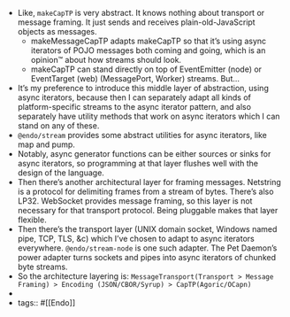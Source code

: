 - Like, `makeCapTP` is very abstract. It knows nothing about transport or message framing. It just sends and receives plain-old-JavaScript objects as messages.
	- makeMessageCapTP adapts makeCapTP so that it’s using async iterators of POJO messages both coming and going, which is an opinion™ about how streams should look.
	- makeCapTP can stand directly on top of EventEmitter (node) or EventTarget (web) (MessagePort, Worker) streams. But…
- It’s my preference to introduce this middle layer of abstraction, using async iterators, because then I can separately adapt all kinds of platform-specific streams to the async iterator pattern, and also separately have utility methods that work on async iterators which I can stand on any of these.
- `@endo/stream` provides some abstract utilities for async iterators, like map and pump.
- Notably, async generator functions can be either sources or sinks for async iterators, so programming at that layer flushes well with the design of the language.
- Then there’s another architectural layer for framing messages. Netstring is a protocol for delimiting frames from a stream of bytes. There’s also LP32. WebSocket provides message framing, so this layer is not necessary for that transport protocol. Being pluggable makes that layer flexible.
- Then there’s the transport layer (UNIX domain socket, Windows named pipe, TCP, TLS, &c) which I’ve chosen to adapt to async iterators everywhere. `@endo/stream-node` is one such adapter. The Pet Daemon’s power adapter turns sockets and pipes into async iterators of chunked byte streams.
- So the architecture layering is: `MessageTransport(Transport > Message Framing) > Encoding (JSON/CBOR/Syrup) > CapTP(Agoric/OCapn)`
-
- tags:: #[[Endo]]